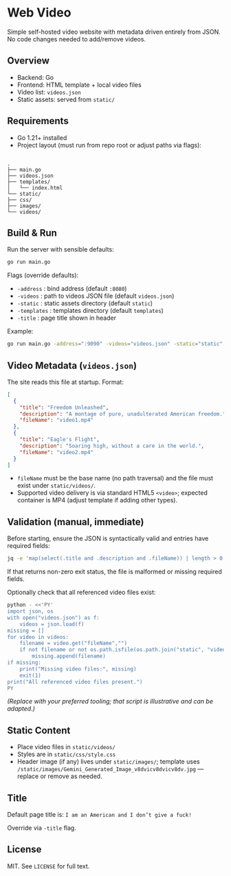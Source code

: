 # Web Video

Simple self-hosted video website with metadata driven entirely from JSON. No code changes needed to add/remove videos.

## Overview

- Backend: Go
- Frontend: HTML template + local video files
- Video list: `videos.json`
- Static assets: served from `static/`

## Requirements

- Go 1.21+ installed
- Project layout (must run from repo root or adjust paths via flags):

```

.
├── main.go
├── videos.json
├── templates/
│   └── index.html
└── static/
├── css/
├── images/
└── videos/

````

## Build & Run

Run the server with sensible defaults:

```sh
go run main.go
````

Flags (override defaults):

* `-address` : bind address (default `:8080`)
* `-videos` : path to videos JSON file (default `videos.json`)
* `-static` : static assets directory (default `static`)
* `-templates` : templates directory (default `templates`)
* `-title` : page title shown in header

Example:

```sh
go run main.go -address=":9090" -videos="videos.json" -static="static" -templates="templates" -title="Freedom Unleashed"
```

## Video Metadata (`videos.json`)

The site reads this file at startup. Format:

```json
[
  {
    "title": "Freedom Unleashed",
    "description": "A montage of pure, unadulterated American freedom.",
    "fileName": "video1.mp4"
  },
  {
    "title": "Eagle's Flight",
    "description": "Soaring high, without a care in the world.",
    "fileName": "video2.mp4"
  }
]
```

* `fileName` must be the base name (no path traversal) and the file must exist under `static/videos/`.
* Supported video delivery is via standard HTML5 `<video>`; expected container is MP4 (adjust template if adding other
  types).

## Validation (manual, immediate)

Before starting, ensure the JSON is syntactically valid and entries have required fields:

```sh
jq -e 'map(select(.title and .description and .fileName)) | length > 0' videos.json
```

If that returns non-zero exit status, the file is malformed or missing required fields.

Optionally check that all referenced video files exist:

```sh
python - <<'PY'
import json, os
with open("videos.json") as f:
    videos = json.load(f)
missing = []
for video in videos:
    filename = video.get("fileName","")
    if not filename or not os.path.isfile(os.path.join("static", "videos", os.path.basename(filename))):
        missing.append(filename)
if missing:
    print("Missing video files:", missing)
    exit(1)
print("All referenced video files present.")
PY
```

*(Replace with your preferred tooling; that script is illustrative and can be adapted.)*

## Static Content

* Place video files in `static/videos/`
* Styles are in `static/css/style.css`
* Header image (if any) lives under `static/images/`; template uses
  `/static/images/Gemini_Generated_Image_v8dvicv8dvicv8dv.jpg` — replace or remove as needed.

## Title

Default page title is:
`I am an American and I don’t give a fuck!`

Override via `-title` flag.

## License

MIT. See `LICENSE` for full text.


